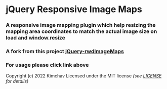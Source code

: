# jQuery Responsive Image Maps

### A responsive image mapping plugin which help resizing the mapping area coordinates to match the actual image size on load and window.resize

### A fork from this project [jQuery-rwdImageMaps](https://github.com/stowball/jQuery-rwdImageMaps) 

### For usage please click link above


Copyright (c) 2022 Kimchav
Licensed under the MIT license *(see [LICENSE](https://github.com/kimchavsov/resImageMapping-jquery-plugin/blob/main/LICENSE) for details)* 